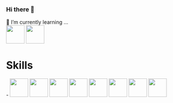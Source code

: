 ### Hi there 👋

🌱 I’m currently learning ... <br>
<img height="50" src="https://cdn.worldvectorlogo.com/logos/react-2.svg"/>  <img height="50" src="https://cdn.worldvectorlogo.com/logos/c--4.svg"><br>

<h1>Skills</h1>
 - 
<img height="50" src="https://cdn.worldvectorlogo.com/logos/html-1.svg"/> 
<img height="50" src="https://cdn.worldvectorlogo.com/logos/css-3.svg"/> 
<img height="50" src="https://cdn.worldvectorlogo.com/logos/bootstrap-5.svg"/>  
<img height="50" src="https://cdn.worldvectorlogo.com/logos/logo-javascript.svg"/> 
<img height="50" src="https://cdn.worldvectorlogo.com/logos/mysql-2.svg"/> 
<img height="50" src="https://cdn.worldvectorlogo.com/logos/java-4.svg"/> 
<img height="50" src="https://cdn.worldvectorlogo.com/logos/hibernate-1.svg"/> 
<img height="50" src="https://cdn.worldvectorlogo.com/logos/spring-3.svg"/> 


<!--
**armanali13000/armanali13000** is a ✨ _special_ ✨ repository because its `README.md` (this file) appears on your GitHub profile.

Here are some ideas to get you started:

- 🔭 I’m currently working on ...
- 🌱 I’m currently learning ...
- 👯 I’m looking to collaborate on ...
- 🤔 I’m looking for help with ...
- 💬 Ask me about ...
- 📫 How to reach me: ...
- 😄 Pronouns: ...
- ⚡ Fun fact: ...
-->
